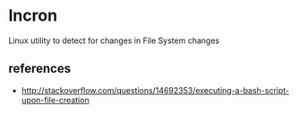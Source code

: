 # Incron
Linux utility to detect for changes in File System changes


## references
- http://stackoverflow.com/questions/14692353/executing-a-bash-script-upon-file-creation